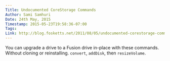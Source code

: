 ```yaml
---
Title: Undocumented CoreStorage Commands
Author: Sami Samhuri
Date: 24th May, 2015
Timestamp: 2015-05-23T19:58:36-07:00
Tags: 
Link: http://blog.fosketts.net/2011/08/05/undocumented-corestorage-commands/
---
```


You can upgrade a drive to a Fusion drive in-place with these commands. Without cloning or reinstalling. `convert`, `addDisk`, then `resizeVolume`.
